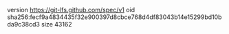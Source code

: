 version https://git-lfs.github.com/spec/v1
oid sha256:fecf9a4834435f32e900397d8cbce768d4df83043b14e15299bd10bda9c38cd3
size 43162
